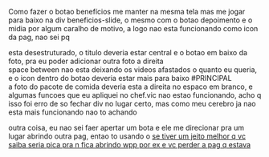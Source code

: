 Como fazer o botao benefícios me manter na mesma tela mas me jogar para baixo na div beneficios-slide, o mesmo com o botao depoimento e o midia
por algum caralho de motivo, a logo nao esta funcionando como icon da pag, nao sei pq 
<div beneficios-slide> esta desestruturado, o titulo deveria estar central e o botao em baixo da foto, pra eu poder adicionar outra foto a direita
<div midias> space between nao esta deixando os videos afastados o quanto eu queria, e o icon dentro do botao deveria estar mais para baixo
#PRINCIPAL  <div main_slide4> a foto do pacote de comida deveria esta a direita no espaco em branco, e algumas funcoes que eu apliquei no chef.vic nao estao funcionando, acho q isso foi erro de so fechar div no lugar certo, mas como meu cerebro ja nao esta mais funcionando nao to achando

outra coisa, eu nao sei faer apertar um bota e ele me direcionar pra um lugar abrindo outra pag, entao to usando o <a href> se tiver um jeito melhor q vc saiba seria pica pra n fica abrindo wpp por ex e vc perder a pag q estava

